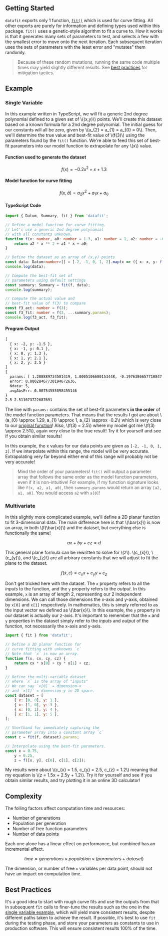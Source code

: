 ## Getting Started

`datafit` exports only 1 function, [`fit()`](https://npm.nicfv.com/datafit/functions/fit-1.html) which is used for curve fitting. All other exports are purely for information and defining types used within this package. `fit()` uses a genetic-style algorithm to fit a curve to. How it works is that it generates many sets of parameters to test, and selects a few with the smallest error to move onto the next iteration. Each subsequent iteration uses the sets of parameters with the least error and "mutates" them randomly.

> Because of these random mutations, running the same code multiple times may yield slightly different results. See [best practices](#best-practices) for mitigation tactics.

## Example

### Single Variable

In this example written in TypeScript, we will fit a generic 2nd degree polynomial defined to a given set of \\\((x,y)\\\) points. We'll create this dataset based on a known formula for a 2nd degree polynomial. The initial guess for our constants will all be zero, given by \\\(a_{2} = a_{1} = a_{0} = 0\\\). Then, we'll determine the true value and best-fit value of \\\(f(3)\\\) using the parameters found by the `fit()` function. We're able to feed this set of best-fit parameters into our model function to extrapolate for any \\\(x\\\) value.

#### Function used to generate the dataset

$$f(x) = -0.2x^{2} + x + 1.3$$

#### Model function for curve fitting

$$f(x, \bar{a}) = a_{2}x^{2} + a_{1}x + a_{0}$$

#### TypeScript Code

```ts
import { Datum, Summary, fit } from 'datafit';

// Define a model function for curve fitting.
// Let's use a generic 2nd degree polynomial
// with all constants unknown.
function f(x: number, a0: number = 1.3, a1: number = 1, a2: number = -0.2): number {
    return a2 * x ** 2 + a1 * x + a0;
}

// Define the dataset as an array of (x,y) points
const data: Datum<number>[] = [-2, -1, 0, 1, 2].map(x => ({ x: x, y: f(x) }));
console.log(data);

// Compute the best-fit set of
// parameters using default settings
const summary: Summary = fit(f, data);
console.log(summary);

// Compute the actual value and
// best-fit value of f(3) to compare
const f3_act: number = f(3);
const f3_fit: number = f(3, ...summary.params);
console.log(f3_act, f3_fit);
```

#### Program Output

```txt
[
  { x: -2, y: -1.5 },
  { x: -1, y: 0.1 },
  { x: 0, y: 1.3 },
  { x: 1, y: 2.1 },
  { x: 2, y: 2.5 }
]
{
  params: [ 1.288889734581419, 1.0005106600153448, -0.1976386657710847 ],
  error: 0.00028467730194672636,
  Ndata: 5,
  avgAbsErr: 0.00754555898455146
}
2.5 2.511673722687691
```

The line with `params:` contains the set of best-fit parameters **in the order** of the model function parameters. That means that the results I got are about \\\(a_{0} \approx 1.29, a_{1} \approx 1, a_{2} \approx -0.2\\\) which is very close to our [original function](#function-used-to-generate-the-dataset)! Also, \\\(f(3) = 2.5\\\) where my model got me \\\(f(3) \approx 2.51\\\), again very close to the true result! Try it for yourself and see if you obtain similar results!

In this example, the x values for our data points are given as `[-2, -1, 0, 1, 2]`. If we interpolate within this range, the model will be very accurate. Extrapolating very far beyond either end of this range will probably not be very accurate!

> Mind the order of your parameters! `fit()` will output a parameter array that follows the same order as the model function parameters, even if it is non-intuitive! For example, if my function signature looks like `f(x, a2, a1, a0)`, then `summary.params` would return an array `[a2, a1, a0]`. You would access `a2` with `a[0]`!

### Multivariate

In this slightly more complicated example, we'll define a 2D planar function to fit 3-dimensional data. The main difference here is that \\\(\bar{x}\\\) is now an array, in both \\\(f(\bar{x})\\\) and the dataset, but everything else is functionally the same!

$$ax + by + cz = d$$

This general plane formula can be rewritten to solve for \\\(z\\\). \\\(c_{x}\\\), \\\(c_{y}\\\), and \\\(c_{z}\\\) are all arbirary constants that we will adjust to fit the plane to the dataset.

$$f(\bar{x}, \bar{c}) = c_{x}x + c_{y}y + c_{z}$$

Don't get tricked here with the dataset. The `x` property refers to all the *inputs* to the function, and the `y` property refers to the *output*. In this example, `x` is an array of length 2, representing our 2 independent dimensions. We can call those dimensions the x-axis and y-axis, obtained by `x[0]` and `x[1]` respectively. In mathematics, this is simply referred to as the input vector we defined as \\\(\bar{x}\\\). In this example, the `y` property in our dataset is actually our z-axis. It's important to remember that the `x` and `y` properties in the dataset simply refer to the *inputs* and *output* of the function, not necessarily the x-axis and y-axis.

```js
import { fit } from 'datafit';

// Define a 2D planar function for
// curve fitting with unknowns `c`
// Note that `x` is now an array.
function f(x, cx, cy, cz) {
    return cx * x[0] + cy * x[1] + cz;
}

// Define the multi-variable dataset
// where `x` is the array of "inputs"
// We can say `x[0]` = dimension-x
// and `x[1]` = dimension-y in 2D space.
const dataset = [
    { x: [0, 0], y: 1 },
    { x: [1, 0], y: 3 },
    { x: [0, 1], y: 4 },
    { x: [1, 1], y: 5 },
];

// Shorthand for immediately capturing the
// parameter array into a constant array `c`
const c = fit(f, dataset).params;

// Interpolate using the best-fit parameters.
const x = 0.75,
    y = 0.25,
    z = f([x, y], c[0], c[1], c[2]);
```

My results were about \\\(c_{x} = 1.5, c_{y} = 2.5, c_{z} = 1.2\\\) meaning that my equation is \\\(z = 1.5x + 2.5y + 1.2\\\). Try it for yourself and see if you obtain similar results, and try plotting it in an online 3D calculator!

## Complexity

The folling factors affect computation time and resources:

- Number of generations
- Population per generation
- Number of free function parameters
- Number of data points

Each one alone has a linear effect on performance, but combined has an incremental effect.

$$time = generations \times population \times ( parameters + dataset )$$

The dimension, or number of free `x` variables per data point, should not have an impact on computation time.

## Best Practices

It's a good idea to start with rough curve fits and use the outputs from that in subsequent `fit` calls to finer-tune the results such as the one in the [single variable example](#single-variable), which will yield more consistent results, despite different paths taken to achieve the result. If possible, it's best to use `fit` during the testing phase, and store your parameters as constants to use in production software. This will ensure consistent results 100% of the time.
